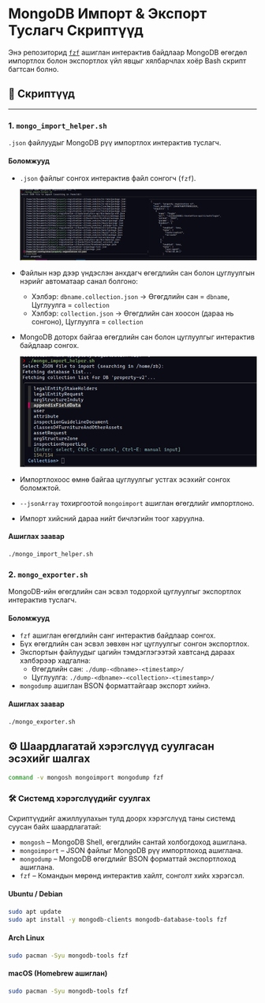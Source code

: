 # MongoDB Импорт & Экспорт Туслагч Скриптүүд

Энэ репозиторид [`fzf`](https://github.com/junegunn/fzf) ашиглан интерактив байдлаар MongoDB өгөгдөл импортлох болон экспортлох үйл явцыг хялбарчлах хоёр Bash скрипт багтсан болно.

## 📜 Скриптүүд

---

### 1. `mongo_import_helper.sh`
`.json` файлуудыг MongoDB рүү импортлох интерактив туслагч.

#### Боломжууд
- `.json` файлыг сонгох интерактив файл сонгогч (`fzf`).

  ![Файл сонгогч дэлгэцийн зураг](screenshots/dumpfile_selection.png)

- Файлын нэр дээр үндэслэн анхдагч өгөгдлийн сан болон цуглуулгын нэрийг автоматаар санал болгоно:
  - Хэлбэр: `dbname.collection.json` → Өгөгдлийн сан = `dbname`, Цуглуулга = `collection`
  - Хэлбэр: `collection.json` → Өгөгдлийн сан хоосон (дараа нь сонгоно), Цуглуулга = `collection`
- MongoDB доторх байгаа өгөгдлийн сан болон цуглуулгыг интерактив байдлаар сонгох.

  ![Файл сонгогч дэлгэцийн зураг](screenshots/col_selection.png)

- Импортлохоос өмнө байгаа цуглуулгыг устгах эсэхийг сонгох боломжтой.
- `--jsonArray` тохиргоотой `mongoimport` ашиглан өгөгдлийг импортлоно.
- Импорт хийсний дараа нийт бичлэгийн тоог харуулна.

#### Ашиглах заавар
```bash
./mongo_import_helper.sh
```

### 2. `mongo_exporter.sh`
MongoDB-ийн өгөгдлийн сан эсвэл тодорхой цуглуулгыг экспортлох интерактив туслагч.

#### Боломжууд
- `fzf` ашиглан өгөгдлийн санг интерактив байдлаар сонгох.
- Бүх өгөгдлийн сан эсвэл зөвхөн нэг цуглуулгыг сонгон экспортлох.
- Экспортын файлуудыг цагийн тэмдэглэгээтэй хавтсанд дараах хэлбэрээр хадгална:
  - Өгөгдлийн сан: `./dump-<dbname>-<timestamp>/`
  - Цуглуулга: `./dump-<dbname>-<collection>-<timestamp>/`
- `mongodump` ашиглан BSON форматтайгаар экспорт хийнэ.

#### Ашиглах заавар
```bash
./mongo_exporter.sh
```


## ⚙ Шаардлагатай хэрэгслүүд суулгасан эсэхийг шалгах
```bash
command -v mongosh mongoimport mongodump fzf
```

### 🛠 Системд хэрэгслүүдийг суулгах

Скриптүүдийг ажиллуулахын тулд доорх хэрэгслүүд таны системд суусан байх шаардлагатай:

- `mongosh` – MongoDB Shell, өгөгдлийн сантай холбогдоход ашиглана.
- `mongoimport` – JSON файлыг MongoDB рүү импортлоход ашиглана.
- `mongodump` – MongoDB өгөгдлийг BSON форматтай экспортлоход ашиглана.
- `fzf` – Командын мөрөнд интерактив хайлт, сонголт хийх хэрэгсэл.

#### Ubuntu / Debian
```bash
sudo apt update
sudo apt install -y mongodb-clients mongodb-database-tools fzf
```


#### Arch Linux
```bash
sudo pacman -Syu mongodb-tools fzf
```


#### macOS (Homebrew ашиглан)
```bash
sudo pacman -Syu mongodb-tools fzf
```





